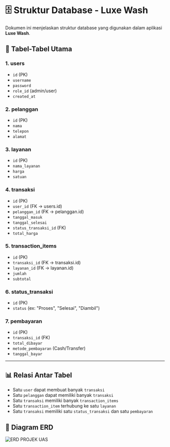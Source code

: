 # 🗄️ Struktur Database - Luxe Wash

Dokumen ini menjelaskan struktur database yang digunakan dalam aplikasi **Luxe Wash**.

## 🔧 Tabel-Tabel Utama

### 1. users
- `id` (PK)
- `username`
- `password`
- `role_id` (admin/user)
- `created_at`

### 2. pelanggan
- `id` (PK)
- `nama`
- `telepon`
- `alamat`

### 3. layanan
- `id` (PK)
- `nama_layanan`
- `harga`
- `satuan`

### 4. transaksi
- `id` (PK)
- `user_id` (FK → users.id)
- `pelanggan_id` (FK → pelanggan.id)
- `tanggal_masuk`
- `tanggal_selesai`
- `status_transaksi_id` (FK)
- `total_harga`

### 5. transaction_items
- `id` (PK)
- `transaksi_id` (FK → transaksi.id)
- `layanan_id` (FK → layanan.id)
- `jumlah`
- `subtotal`

### 6. status_transaksi
- `id` (PK)
- `status` (ex: "Proses", "Selesai", "Diambil")

### 7. pembayaran
- `id` (PK)
- `transaksi_id` (FK)
- `total_dibayar`
- `metode_pembayaran` (Cash/Transfer)
- `tanggal_bayar`

---

## 📊 Relasi Antar Tabel

- Satu `user` dapat membuat banyak `transaksi`
- Satu `pelanggan` dapat memiliki banyak `transaksi`
- Satu `transaksi` memiliki banyak `transaction_items`
- Satu `transaction_item` terhubung ke satu `layanan`
- Satu `transaksi` memiliki satu `status_transaksi` dan satu `pembayaran`

## 📎 Diagram ERD

![ERD PROJEK UAS](https://github.com/user-attachments/assets/06057697-42f9-48bb-b88e-1588e3dfb4d6)

